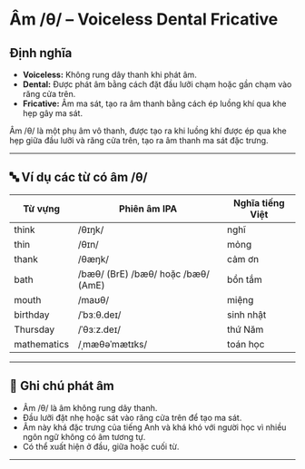 # Âm /θ/ – Voiceless Dental Fricative

## Định nghĩa
- **Voiceless:** Không rung dây thanh khi phát âm.
- **Dental:** Được phát âm bằng cách đặt đầu lưỡi chạm hoặc gần chạm vào răng cửa trên.
- **Fricative:** Âm ma sát, tạo ra âm thanh bằng cách ép luồng khí qua khe hẹp gây ma sát.

Âm /θ/ là một phụ âm vô thanh, được tạo ra khi luồng khí được ép qua khe hẹp giữa đầu lưỡi và răng cửa trên, tạo ra âm thanh ma sát đặc trưng.

---

## 🔤 Ví dụ các từ có âm /θ/

| Từ vựng    | Phiên âm IPA  | Nghĩa tiếng Việt         |
|------------|----------------|--------------------------|
| think      | /θɪŋk/         | nghĩ                     |
| thin       | /θɪn/          | mỏng                     |
| thank      | /θæŋk/         | cảm ơn                   |
| bath       | /bæθ/ (BrE) /bæθ/ hoặc /bæθ/ (AmE) | bồn tắm     |
| mouth      | /maʊθ/         | miệng                    |
| birthday   | /ˈbɜːθ.deɪ/    | sinh nhật                |
| Thursday   | /ˈθɜːz.deɪ/    | thứ Năm                  |
| mathematics| /ˌmæθəˈmætɪks/ | toán học                 |

---

## 📌 Ghi chú phát âm
- Âm /θ/ là âm không rung dây thanh.
- Đầu lưỡi đặt nhẹ hoặc sát vào răng cửa trên để tạo ma sát.
- Âm này khá đặc trưng của tiếng Anh và khá khó với người học vì nhiều ngôn ngữ không có âm tương tự.
- Có thể xuất hiện ở đầu, giữa hoặc cuối từ.

---
 
